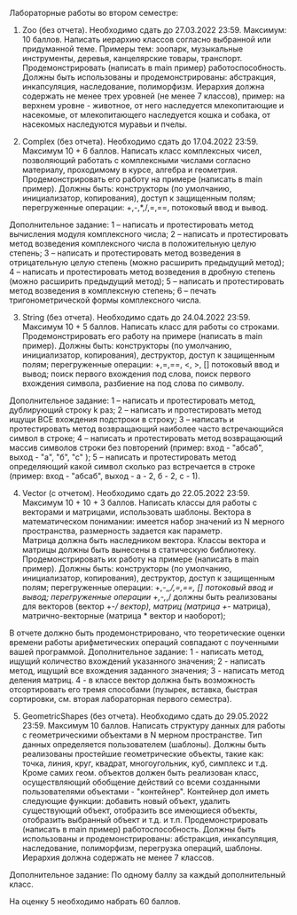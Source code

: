 Лабораторные работы во втором семестре:

1. Zoo (без отчета). Необходимо сдать до 27.03.2022 23:59. Максимум: 10 баллов.
Написать иерархию классов согласно выбранной или придуманной теме. 
Примеры тем: зоопарк, музыкальные инструменты, деревья, канцелярские товары, транспорт.
Продемонстрировать (написать в main пример) работоспособность.
Должны быть использованы и продемонстрированы: абстракция, инкапсуляция, наследование, полиморфизм.
Иерархия должна содержать не менее трех уровней (не менее 7 классов), пример: на верхнем уровне - животное, от него наследуется млекопитающие и насекомые, от млекопитающего наследуется кошка и собака, от насекомых наследуются муравьи и пчелы.



2. Complex (без отчета). Необходимо сдать до 17.04.2022 23:59. Максимум 10 + 6 баллов.
Написать класс комплексных чисел, позволяющий работать с комплексными числами согласно материалу, проходимому в курсе, алгебра и геометрия. Продемонстрировать его работу на примере (написать в main пример).
Должны быть: 
конструкторы (по умолчанию, инициализатор, копирования), доступ к защищенным полям;
 перегруженные операции: +,-,*,/,=,==, потоковый ввод и вывод.

Дополнительное задание: 
1 – написать и протестировать метод вычисления модуля комплексного числа;
2 – написать и протестировать метод возведения комплексного числа в положительную целую степень;
3 – написать и протестировать метод возведения в отрицательную целую степень (можно расширить предыдущий метод);
4 – написать и протестировать метод возведения в дробную степень (можно расширить предыдущий метод);
5 – написать и протестировать метод возведения в комплексную степень;
6 – печать тригонометрической формы комплексного числа.

3. String (без отчета). Необходимо сдать до 24.04.2022 23:59. Максимум 10 + 5 баллов.
Написать класс для работы со строками. 
Продемонстрировать его работу на примере (написать в main пример).
Должны быть: 
конструкторы (по умолчанию, инициализатор, копирования), деструктор, доступ к защищенным полям;
перегруженные операции: +,=,==, <, >, []  потоковый ввод и вывод;
поиск первого вхождения под слова, поиск первого вхождения символа, разбиение на под слова по символу. 

Дополнительное задание: 
1 – написать и протестировать метод, дублирующий строку k раз;
2 – написать и протестировать метод ищущи ВСЕ вхождения подстроки в строку;
3 – написать и протестировать метод возвращающий наиболее часто встречающийся символ в строке;
4 – написать и протестировать метод возвращающий массив символов строки без повторений (пример: вход - "абсаб", выход - "а", "б", "с" );
5 – написать и протестировать метод определяющий какой символ сколько раз встречается в строке (пример: вход - "абсаб", выход - а - 2, б - 2, с - 1).

4. Vector (с отчетом). Необходимо сдать до 22.05.2022 23:59. Максимум 10 + 10 + 3 баллов.
Написать классы для работы с векторами и матрицами, использовать шаблоны. 
Вектора в математическом понимании: имеется набор значений из N мерного пространства, размерность задается как параметр.  
Матрица должна быть наследником вектора.
Классы вектора и матрицы должны быть вынесены в статическую библиотеку. 
Продемонстрировать их работу на примере (написать в main пример).
Должны быть:
 конструкторы (по умолчанию, инициализатор, копирования), деструктор, доступ к защищенным полям;
перегруженные операции: +,-,*,/,=,==, []  потоковый ввод и вывод;
перегруженные операции +,-,*,/ должны быть реализованы для векторов (вектор +-*/ вектор), матриц (матрица +-* матрица), матрично-векторные (матрица * вектор и наоборот);


В отчете должно быть продемонстрировано, что теоретические оценки времени работы арифметических операций совпадают с поученными вашей программой. 
Дополнительное задание: 
1 - написать метод, ищущий количество вхождений указанного значения;
2 - написать метод, ищущий все вхождения заданного значения;
3 - написать метод деления матриц.
4 - в классе вектор должна быть возможность отсортировать его тремя способами (пузырек, вставка, быстрая сортировки, см. вторая лабораторная первого семестра).

5. GeometricShapes (без отчета). Необходимо сдать до 29.05.2022 23:59. Максимум 10 баллов.
Написать структуру данных для работы с геометрическими объектами в N мерном пространстве. Тип данных определяется пользователем (шаблоны). 
Должны быть реализованы простейшие геометрические объекты, такие как: точка, линия, круг, квадрат, многоугольник, куб, симплекс и т.д.
Кроме самих геом. объектов должен быть реализован класс, осуществляющий обобщение действий со всеми созданными пользователями объектами - "контейнер".
Контейнер дол иметь следующие функции: добавить новый объект, удалить существующий объект, отобразить все имеющиеся объекты, отобразить выбранный объект и т.д. и т.п.
Продемонстрировать (написать в main пример) работоспособность.
Должны быть использованы и продемонстрированы: абстракция, инкапсуляция, наследование, полиморфизм, перегрузка операций, шаблоны.
Иерархия должна содержать не менее 7 классов.

Дополнительное задание: 
По одному баллу за каждый дополнительный класс.

На оценку 5 необходимо набрать 60 баллов.
